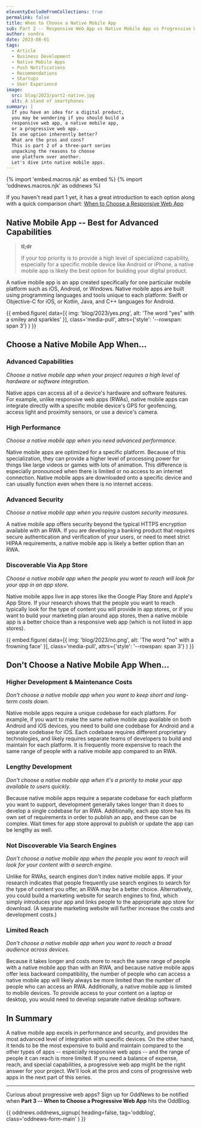 ```yaml
---
eleventyExcludeFromCollections: true
permalink: false
title: When to Choose a Native Mobile App
sub: Part 2 -- Responsive Web App vs Native Mobile App vs Progressive Web App
author: sondra
date: 2023-08-01
tags:
  - Article
  - Business Development
  - Native Mobile Apps
  - Push Notifications
  - Recommendations
  - Startups
  - User Experience
image:
  src: blog/2023/part2-native.jpg
  alt: A stand of smartphones
summary: |
  If you have an idea for a digital product,
  you may be wondering if you should build a
  responsive web app, a native mobile app,
  or a progressive web app.
  Is one option inherently better?
  What are the pros and cons?
  This is part 2 of a three-part series
  unpacking the reasons to choose
  one platform over another.
  Let's dive into native mobile apps.
---
```


{% import 'embed.macros.njk' as embed %}
{% import 'oddnews.macros.njk' as oddnews %}

If you haven't read part 1 yet, it has a great introduction to each option along
with a quick comparison chart: [When to Choose a Responsive Web
App](/2023/07/11/when-to-choose-a-responsive-web-app/)

<!-- **Read all three parts to compare app types:**

1. [When to Choose a Responsive Web App](/2023/07/11/when-to-choose-a-responsive-web-app/)
2. [When to Choose a Native Mobile App](/2023/08/01/when-to-choose-a-native-mobile-app/)
3. [When to Choose a Progressive Web App](/2023/09/01/when-to-choose-a-progressive-web-app/) -->

## Native Mobile App -- Best for Advanced Capabilities

> **tl;dr**
>
> If your top priority is to provide a high level of specialized
> capability, especially for a specific mobile device like Android
> or iPhone, a native mobile app is likely the best option for
> building your digital product.

A native mobile app is an app created specifically for one particular mobile
platform such as iOS, Android, or Windows. Native mobile apps are built using
programming languages and tools unique to each platform: Swift or Objective-C
for iOS, or Kotlin, Java, and C++ languages for Android.

{{ embed.figure(
  data=[{
    img: 'blog/2023/yes.png',
    alt: 'The word "yes" with a smiley and sparkles'
  }],
  class='media-pull',
  attrs={'style': '--rowspan: span 3'}
) }}

## Choose a Native Mobile App When…

### Advanced Capabilities
*Choose a native mobile app when your project requires a high level of hardware
or software integration.*

Native apps can access all of a device's hardware and software features. For
example, unlike responsive web apps (RWAs), native mobile apps can integrate
directly with a specific mobile device's GPS for geofencing, access light and
proximity sensors, or use a device's camera.

### High Performance
*Choose a native mobile app when you need advanced performance.*

Native mobile apps are optimized for a specific platform. Because of this
specialization, they can provide a higher level of processing power for things
like large videos or games with lots of animation. This difference is especially
pronounced when there is limited or no access to an internet connection. Native
mobile apps are downloaded onto a specific device and can usually function even
when there is no internet access.

### Advanced Security
*Choose a native mobile app when you require custom security measures.*

A native mobile app offers security beyond the typical HTTPS encryption
available with an RWA. If you are developing a banking product that requires
secure authentication and verification of your users, or need to meet strict
HIPAA requirements, a native mobile app is likely a better option than an RWA.

### Discoverable Via App Store
*Choose a native mobile app when the people you want to reach will look for your
app in an app store.*

Native mobile apps live in app stores like the Google Play Store and Apple's App
Store. If your research shows that the people you want to reach typically look
for the type of content you will provide in app stores, or if you want to build
your marketing plan around app stores, then a native mobile app is a better
choice than a responsive web app (which is not listed in app stores).

{{ embed.figure(
  data=[{
    img: 'blog/2023/no.png',
    alt: 'The word "no" with a frowning face'
  }],
  class='media-pull',
  attrs={'style': '--rowspan: span 3'}
) }}

## Don't Choose a Native Mobile App When…

### Higher Development & Maintenance Costs
*Don't choose a native mobile app when you want to keep short and long-term
costs down.*

Native mobile apps require a unique codebase for each platform. For example, if
you want to make the same native mobile app available on both Android and iOS
devices, you need to build one codebase for Android and a separate codebase for
iOS. Each codebase requires different proprietary technologies, and likely
requires separate teams of developers to build and maintain for each platform.
It is frequently more expensive to reach the same range of people with a native
mobile app compared to an RWA.

### Lengthy Development
*Don't choose a native mobile app when it's a priority to make your app
available to users quickly.*

Because native mobile apps require a separate codebase for each platform you
want to support, development generally takes longer than it does to develop a
single codebase for an RWA. Additionally, each app store has its own set of
requirements in order to publish an app, and these can be complex. Wait times
for app store approval to publish or update the app can be lengthy as well.

### Not Discoverable Via Search Engines
*Don't choose a native mobile app when the people you want to reach will look
for your content with a search engine.*

Unlike for RWAs, search engines don't index native mobile apps. If your research
indicates that people frequently use search engines to search for the type of
content you offer, an RWA may be a better choice. Alternatively, you could build
a marketing website for search engines to find, which simply introduces your app
and links people to the appropriate app store for download. (A separate
marketing website will further increase the costs and development costs.)

### Limited Reach
*Don't choose a native mobile app when you want to reach a broad audience across
devices.*

Because it takes longer and costs more to reach the same range of people with a
native mobile app than with an RWA, and because native mobile apps offer less
backward compatibility, the number of people who can access a native mobile app
will likely always be more limited than the number of people who can access an
RWA. Additionally, a native mobile app is limited to mobile devices. To provide
access to your content on a laptop or desktop, you would need to develop
separate native desktop software.

## In Summary

A native mobile app excels in performance and security, and provides the most
advanced level of integration with specific devices. On the other hand, it tends
to be the most expensive to build and maintain compared to the other types of
apps -- especially responsive web apps -- and the range of people it can reach
is more limited. If you need a balance of expense, reach, and special
capabilities, a progressive web app might be the right answer for your project.
We'll look at the pros and cons of progressive web apps in the next part of this
series.

---

Curious about progressive web apps? Sign up for OddNews to be notified when
**Part 3 -- When to Choose a Progressive Web App** hits the OddBlog.

{{ oddnews.oddnews_signup(
  heading=false,
  tag='oddblog',
  class='oddnews-form-main'
) }}

<!-- Is a **progressive web app** right for your digital project? Read more about
[When to Choose a Progressive Web App](/2023/09/01/when-to-choose-a-progressive-web-app/). -->
